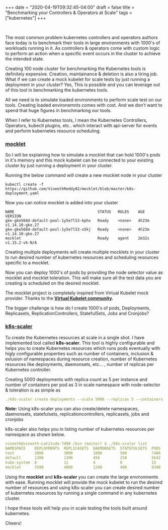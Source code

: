 +++
date = "2020-04-19T09:32:45-04:00"
draft = false
title = "Benchmarking your Controllers & Operators at Scale"
tags = ["kubernetes"]
+++

<br/>

The most common problem kubernetes controllers and operators authors face today is to benchmark their tools in large environments with 1000's of workloads running in it. As controllers & operators come with custom logic to perform an action when a specific event occurs in the cluster to achieve the intended state.

Creating 100 node cluster for benchmarking the Kubernetes tools is definitely expensive. Creation, maintainance & deletion is also a tiring job. What if we can create a mock kubelet for scale tests by just running a deployment in your cluster? Yes, This is possible and you can leverage out of this tool in benchmarking the kubernetes tools.

All we need is to simulate loaded environments to perform scale test on our tools. Creating loaded environemnts comes with cost. And we don't want to spend that huge figures in benchmarking our tools.

When I refer to Kubernetes tools, I mean the Kubernetes Controllers, Operators, kubectl plugins, etc.. which interact with api-server for events and perform kubernetes resource scheduling.

### [mocklet](https://github.com/VineethReddy02/mocklet)

So I will be explaining how to simulate a mocklet that can hold 1000's pods in it's memory and this mock kubelet can be connected to your existing cluster by just running a deployment in your cluster.

Running the below command will create a new mocklet node in your cluster

```
kubectl create -f https://github.com/VineethReddy02/mocklet/blob/master/k8s-deployment.yaml
```
Now you can notice mocklet is added into your cluster
```
NAME                                     STATUS   ROLES    AGE     VERSION
gke-gke5684-default-pool-1y5e7l53-kphx   Ready    <none>   4h23m   v1.14.10-gke.27
gke-gke5684-default-pool-1y5e7l53-x5kj   Ready    <none>   4h23m   v1.14.10-gke.27
mocklet                                  Ready    agent    2m32s   v1.15.2-vk-N/A
```


Creating multiple deployments will create multiple mocklets in your cluster to run desired number of kubernetes resources and scheduling resources specific to a mocklet.

Now you can deploy 1000's of pods by providing the node selector value as mocklet and mocklet toleration. This will make sure all the test data you are creating is scheduled on the desired mocklet.

The mocklet project is completely inspired from Virtual Kubelet mock provider. Thanks to the 
**[Virtual Kubelet community](https://github.com/virtual-kubelet/virtual-kubelet).**

The bigger challenge is how do I create 1000's of pods, Deployments, Replicasets, ReplicationControllers, StatefulSets, Jobs and Cronjobs?

### [k8s-scaler](https://github.com/VineethReddy02/k8s-scaler)

To create the Kubernetes resources at scale in a single shot. I have implemented tool called **k8s-scaler**. This tool is highly configurable and helps you to create Kubernetes resources which runs pods eventually with higly configurable properties such as number of containers, inclusion & exlusion of namespaces during resource creation, number of Kubernetes resources like deployments, daemonsets, etc... , number of replicas per Kubernetes controller.  

Creating 5000 deployments with replica count as 5 per instance and number of containers per pod as 3 in scale namespace with node-selector & toleration is as simple as 

```yaml
./k8s-scaler create deployments --scale 5000 --replicas 5 --containers 3 --namespace scale --node-selector type=mocklet --toleration mocklet.io/provider=mock
```

**Note:** Using k8s-scaler you can also create/delete namespaces, daemonsets, statefulsets, replicationcontrollers, replicasets, jobs and cronjobs

k8s-scaler also helps you in listing number of kubernetes resources per namespace as shown below.

```yaml
vineeth@vineeth-Latitude-7490 /bin (master) $ ./k8s-scaler list
NAMESPACE    DEPLOYMENTS  REPLICASETS  DAEMONSETS  STATEFULSETS  PODS  JOBS  CRONJOBS  REPLICATION-CONTROLLERS
test         3000         3000         1000        500           7486  30    10        30               
default      1300         1300         456         250           5642  10    5         5                  
kube-system  8            11           4           0             15    0     0         0               
mocklet      3500         4000         1200        400           9348  50    30        35     
```

Using the **mocklet** and **k8s-scaler** you can create the large environments with ease. Running mocklet will provide the mock kubelet to run the desired number of resources and using k8s-scaler you can create desired number of kubernetes resources by running a single command in any kubernetes cluster.

I hope these tools will help you in scale testing the tools built around kubernetes.

Cheers!




